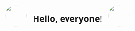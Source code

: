 <div style="display: flex; align-items: center;">
  <img src="https://media.giphy.com/media/RbDKaczqWovIugyJmW/giphy.gif" width="70" height="70" style="border-radius: 50%; margin-right: 20px;">
  <h1 style="font-family: 'Segoe UI', Tahoma, Geneva, Verdana, sans-serif;">Hello, everyone!</h1>
  <img src="https://media.giphy.com/media/RbDKaczqWovIugyJmW/giphy.gif" width="70" height="70" style="border-radius: 50%; margin-left: 20px;">
</div>
